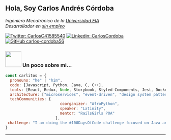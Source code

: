 <h2> Hola, Soy Carlos Andrés Córdoba </h2>
<p><em>Ingeniero Mecatrónico de la <a href="https://www.eia.edu.co/">Universidad EIA</a>
</br>Desarrollador en <a href="https://www.google.com.co">sin empleo</a>
</em></p>

[![Twitter: CarlosC41585540](https://img.shields.io/twitter/follow/CarlosC41585540?style=social)](https://twitter.com/CarlosC41585540)
[![Linkedin: CarlosCordoba](https://img.shields.io/badge/-CarlosCordoba-blue?style=flat-square&logo=Linkedin&logoColor=white&link=https://www.linkedin.com/in/carlos-andr%C3%A9s-c%C3%B3rdoba-quesada-103510199/)](https://www.linkedin.com/in/carlos-andr%C3%A9s-c%C3%B3rdoba-quesada-103510199/)
[![GitHub carlos-cordoba56](https://img.shields.io/github/followers/carlos-cordoba56?label=follow&style=social)](https://github.com/carlos-cordoba56)


### <img src="https://media.giphy.com/media/VgCDAzcKvsR6OM0uWg/giphy.gif" width="50"> Un poco sobre mi...  

```javascript
const carlitos = {
  pronouns: "he" | "him",
  code: [Javascript, Python, Java, C, C++],
  tools: [React, Redux, Node, Storybook, Styled-Components, Jest, Docker],
  architecture: ["microservices", "event-driven", "design system pattern"],
  techCommunities: {
                        coorganizer: "AfroPython",
                        speaker: "Latinity",
                        mentor: "RailsGirls POA"
                      },
 challenge: "I am doing the #100DaysOfCode challenge focused on Java and C++"
}
```

---

<!--
**carlos-cordoba56/carlos-cordoba56** is a ✨ _special_ ✨ repository because its `README.md` (this file) appears on your GitHub profile.

Here are some ideas to get you started:

- 🔭 I’m currently working on ...
- 🌱 I’m currently learning ...
- 👯 I’m looking to collaborate on ...
- 🤔 I’m looking for help with ...
- 💬 Ask me about ...
- 📫 How to reach me: ...
- 😄 Pronouns: ...
- ⚡ Fun fact: ...
-->
